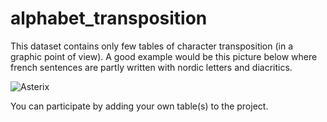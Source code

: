 # alphabet_transposition

This dataset contains only few tables of character transposition (in a graphic point of view). A good example would be this picture below where french sentences are partly written with nordic letters and diacritics.

![Asterix](https://user-images.githubusercontent.com/17986933/211218149-051185aa-6fa5-4e5f-8b35-3e3fbce5a87b.jpg)

You can participate by adding your own table(s) to the project.
